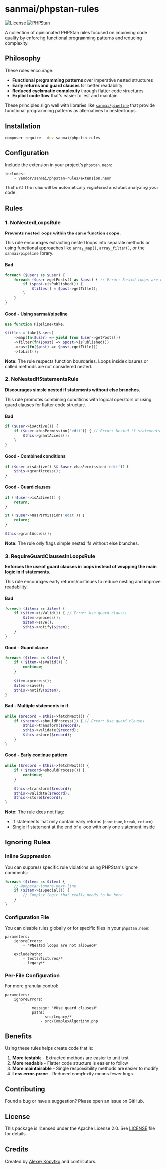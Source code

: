 # sanmai/phpstan-rules

[![License](https://img.shields.io/badge/license-Apache%202.0-blue.svg)](LICENSE)
[![PHPStan](https://img.shields.io/badge/PHPStan-max%20level-brightgreen.svg)](https://phpstan.org/)

A collection of opinionated PHPStan rules focused on improving code quality by enforcing functional programming patterns and reducing complexity.

## Philosophy

These rules encourage:
- **Functional programming patterns** over imperative nested structures
- **Early returns and guard clauses** for better readability
- **Reduced cyclomatic complexity** through flatter code structures
- **Explicit code flow** that's easier to test and maintain

These principles align well with libraries like [`sanmai/pipeline`](https://github.com/sanmai/pipeline) that provide functional programming patterns as alternatives to nested loops.

## Installation

```bash
composer require --dev sanmai/phpstan-rules
```

## Configuration

Include the extension in your project's `phpstan.neon`:

```neon
includes:
    - vendor/sanmai/phpstan-rules/extension.neon
```

That's it! The rules will be automatically registered and start analyzing your code.

## Rules

### 1. NoNestedLoopsRule

**Prevents nested loops within the same function scope.**

This rule encourages extracting nested loops into separate methods or using functional approaches like `array_map()`, `array_filter()`, or the `sanmai/pipeline` library.

#### Bad
```php
foreach ($users as $user) {
    foreach ($user->getPosts() as $post) { // Error: Nested loops are not allowed
        if ($post->isPublished()) {
            $titles[] = $post->getTitle();
        }
    }
}
```

#### Good - Using sanmai/pipeline
```php
use function Pipeline\take;

$titles = take($users)
    ->map(fn($user) => yield from $user->getPosts())
    ->filter(fn($post) => $post->isPublished())
    ->cast(fn($post) => $post->getTitle())
    ->toList();
```


**Note:** The rule respects function boundaries. Loops inside closures or called methods are not considered nested.

### 2. NoNestedIfStatementsRule

**Discourages simple nested if statements without else branches.**

This rule promotes combining conditions with logical operators or using guard clauses for flatter code structure.

#### Bad
```php
if ($user->isActive()) {
    if ($user->hasPermission('edit')) { // Error: Nested if statements should be avoided
        $this->grantAccess();
    }
}
```

#### Good - Combined conditions
```php
if ($user->isActive() && $user->hasPermission('edit')) {
    $this->grantAccess();
}
```

#### Good - Guard clauses
```php
if (!$user->isActive()) {
    return;
}

if (!$user->hasPermission('edit')) {
    return;
}

$this->grantAccess();
```

**Note:** The rule only flags simple nested ifs without else branches.

### 3. RequireGuardClausesInLoopsRule

**Enforces the use of guard clauses in loops instead of wrapping the main logic in if statements.**

This rule encourages early returns/continues to reduce nesting and improve readability.

#### Bad
```php
foreach ($items as $item) {
    if ($item->isValid()) { // Error: Use guard clauses
        $item->process();
        $item->save();
        $this->notify($item);
    }
}
```

#### Good - Guard clause
```php
foreach ($items as $item) {
    if (!$item->isValid()) {
        continue;
    }
    
    $item->process();
    $item->save();
    $this->notify($item);
}
```

#### Bad - Multiple statements in if
```php
while ($record = $this->fetchNext()) {
    if ($record->shouldProcess()) { // Error: Use guard clauses
        $this->transform($record);
        $this->validate($record);
        $this->store($record);
    }
}
```

#### Good - Early continue pattern
```php
while ($record = $this->fetchNext()) {
    if (!$record->shouldProcess()) {
        continue;
    }
    
    $this->transform($record);
    $this->validate($record);
    $this->store($record);
}
```

**Note:** The rule does not flag:
- If statements that only contain early returns (`continue`, `break`, `return`)
- Single if statement at the end of a loop with only one statement inside

## Ignoring Rules

### Inline Suppression

You can suppress specific rule violations using PHPStan's ignore comments:

```php
foreach ($items as $item) {
    // @phpstan-ignore-next-line
    if ($item->isSpecial()) {
        // Complex logic that really needs to be here
    }
}
```

### Configuration File

You can disable rules globally or for specific files in your `phpstan.neon`:

```neon
parameters:
    ignoreErrors:
        - '#Nested loops are not allowed#'
        
    excludePaths:
        - tests/fixtures/*
        - legacy/*
```

### Per-File Configuration

For more granular control:

```neon
parameters:
    ignoreErrors:
        -
            message: '#Use guard clauses#'
            paths:
                - src/Legacy/*
                - src/ComplexAlgorithm.php
```

## Benefits

Using these rules helps create code that is:

1. **More testable** - Extracted methods are easier to unit test
2. **More readable** - Flatter code structure is easier to follow
3. **More maintainable** - Single responsibility methods are easier to modify
4. **Less error-prone** - Reduced complexity means fewer bugs

## Contributing

Found a bug or have a suggestion? Please open an issue on GitHub.

## License

This package is licensed under the Apache License 2.0. See [LICENSE](LICENSE) file for details.

## Credits

Created by [Alexey Kopytko](https://github.com/sanmai) and contributors.